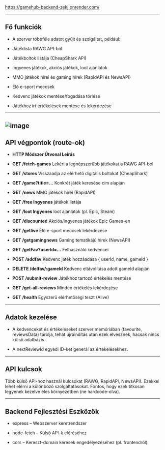 https://gamehub-backend-zekj.onrender.com/

---

## Fő funkciók

- A szerver többféle adatot gyűjt és szolgáltat, például:

- Játéklista RAWG API-ból

- Játékboltok listája (CheapShark API)

- Ingyenes játékok, akciós játékok, loot ajánlatok

- MMO játékok hírei és gaming hírek (RapidAPI és NewsAPI)

- Élő e-sport meccsek

- Kedvenc játékok mentése/fogadása törlése

- Játékhoz írt értékelések mentése és lekérdezése

---
![image](https://github.com/user-attachments/assets/b8c08b89-6683-473d-9388-f027a11755b3)
---

## API végpontok (route-ok)

- **HTTP Módszer	Útvonal	Leírás**
- **GET	/fetch-games**	Lekéri a legnépszerűbb játékokat a RAWG API-ból

- **GET	/stores**	Visszaadja az elérhető digitális boltokat (CheapShark)

- **GET	/game?title=...**	Konkrét játék keresése cím alapján

- **GET	/news**	MMO játékok hírei (RapidAPI)

- **GET	/free	Ingyenes** játékok listája

- **GET	/loot	Ingyenes** loot ajánlatok (pl. Epic, Steam)

- **GET	/discounted**	Akciós/ingyenes játékok Epic Games-en

- **GET	/getlive**	Élő e-sport meccsek lekérdezése

- **GET	/getgamingnews**	Gaming tematikájú hírek (NewsAPI)

- **GET	/getFav?userId=...**	Felhasználó kedvencei

- **POST	/addfav**	Kedvenc játék hozzáadása { userId, name, gameId }

- **DELETE	/delfav/:gameId**	Kedvenc eltávolítása adott gameId alapján

- **POST	/submit-review**	Játékhoz tartozó értékelés mentése

- **GET	/get-all-reviews**	Minden értékelés lekérdezése

- **GET	/health**	Egyszerű elérhetőségi teszt (Alive)


---

## Adatok kezelése

- A kedvenceket és értékeléseket szerver memóriában (favourite, reviewsData) tárolja, tehát újraindítás után ezek elvesznek, hacsak nincs külső adatbázis.

- A nextReviewId egyedi ID-ket generál az értékelésekhez.

---

## API kulcsok

Több külső API-hoz használ kulcsokat (RAWG, RapidAPI, NewsAPI). Ezekkel lehet elérni a különböző szolgáltatásokat. Fontos, hogy ezek titkosan legyenek kezelve éles környezetben (ne hardcode-olva).

---

## Backend Fejlesztési Eszközök

- express – Webszerver keretrendszer

- node-fetch – Külső API-k eléréséhez

- cors – Kereszt-domain kérések engedélyezéséhez (pl. frontendről)
